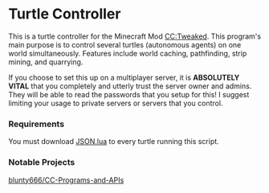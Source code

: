 # Turtle Controller
This is a turtle controller for the Minecraft Mod [CC:Tweaked](https://tweaked.cc/). This program's main purpose is to control several turtles (autonomous agents) on one world simultaneously. Features include world caching, pathfinding, strip mining, and quarrying.

If you choose to set this up on a multiplayer server, it is **ABSOLUTELY VITAL** that you completely and utterly trust the server owner and admins. They will be able to read the passwords that you setup for this! I suggest limiting your usage to private servers or servers that you control.


### Requirements
You must download [JSON.lua](https://regex.info/blog/lua/json) to every turtle running this script.

### Notable Projects
[blunty666/CC-Programs-and-APIs](https://github.com/blunty666/CC-Programs-and-APIs)